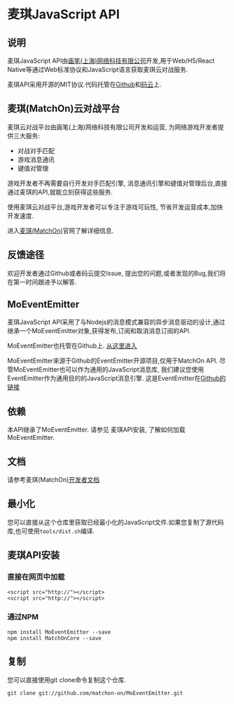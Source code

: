 # 麦琪JavaScript API

## 说明

麦琪JavaScript API由[画笔(上海)网络科技有限公司](http://matchon.cn)开发,用于Web/H5/React Native等通过Web标准协议和JavaScript语言获取麦琪云对战服务.

麦琪API采用开源的MIT协议.代码托管在[Github](http://github.com)和[码云](http://git.oschina.net)上.

## 麦琪(MatchOn)云对战平台

麦琪云对战平台由画笔(上海)网络科技有限公司开发和运营, 为网络游戏开发者提供三大服务:

- 对战对手匹配
- 游戏消息通讯
- 键值对管理

游戏开发者不再需要自行开发对手匹配引擎, 消息通讯引擎和键值对管理后台,直接通过麦琪的API,就能立刻获得这些服务.

使用麦琪云对战平台,游戏开发者可以专注于游戏可玩性, 节省开发运营成本,加快开发速度.

进入[麦琪(MatchOn)](http://matchon.cn)官网了解详细信息.

## 反馈途径

欢迎开发者通过Github或者码云提交Issue, 提出您的问题,或者发现的Bug,我们将在第一时间跟进予以解答.

## MoEventEmitter

麦琪JavaScript API采用了与Nodejs的消息模式兼容的异步消息驱动的设计,通过继承一个MoEventEmitter对象,获得发布,订阅和取消消息订阅的API.

MoEventEmitter也托管在Github上. [从这里进入](https://github.com/matchon-on/MoEventEmitter)

MoEventEmitter来源于Github的EventEmitter开源项目,仅用于MatchOn API. 尽管MoEventEmitter也可以作为通用的JavaScript消息库, 我们建议您使用EventEmitter作为通用目的的JavaScript消息引擎. 这是EventEmitter在[Github的链接](https://github.com/Olical/EventEmitter.git)

## 依赖

本API继承了MoEventEmitter. 请参见 麦琪API安装, 了解如何加载MoEventEmitter.

## 文档

请参考麦琪(MatchOn)[开发者文档](http://matchon.cn/docs.html)

## 最小化

您可以直接从这个仓库里获取已经最小化的JavaScript文件.如果您复制了源代码库,也可使用`tools/dist.sh`编译.



## 麦琪API安装

### 直接在网页中加载

```
<script src="http://"></script>
<script src="http://"></script>
```

### 通过NPM

```
npm install MoEventEmitter --save
npm install MatchOnCore --save

```

## 复制

您可以直接使用git clone命令复制这个仓库.
```
git clone git://github.com/matchon-on/MoEventEmitter.git
```
